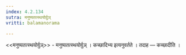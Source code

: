 ```yaml
---
index: 4.2.134
sutra: मनुष्यतत्स्थयोर्वुञ्
vritti: balamanorama

---
```

<<मनुष्यतत्स्थयोर्वुञ्>> - मनुष्यतत्स्थयोर्वुञ् । कच्छादिभ्य इत्यनुवर्तते । तदाह — कच्छादीति । 